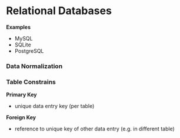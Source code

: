 # Relational Databases



**Examples**
- MySQL
- SQLite
- PostgreSQL



### Data Normalization

### Table Constrains

**Primary Key**
- unique data entry key (per table)

**Foreign Key**
- reference to unique key of other data entry (e.g. in different table)


